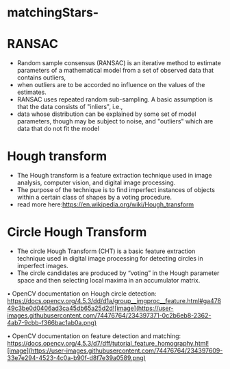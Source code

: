 # matchingStars-

# RANSAC
- Random sample consensus (RANSAC) is an iterative method to estimate parameters of a mathematical model from a set of observed data that contains outliers,
- when outliers are to be accorded no influence on the values of the estimates.
- RANSAC uses repeated random sub-sampling. A basic assumption is that the data consists of "inliers", i.e., 
- data whose distribution can be explained by some set of model parameters, though may be subject to noise, and "outliers" which are data that do not fit the model

# Hough transform 
- The Hough transform is a feature extraction technique used in image analysis, computer vision, and digital image processing.
- The purpose of the technique is to find imperfect instances of objects within a certain class of shapes by a voting procedure. 
- read more here:https://en.wikipedia.org/wiki/Hough_transform

# Circle Hough Transform 
- The circle Hough Transform (CHT) is a basic feature extraction technique used in digital image processing for detecting circles in imperfect images.
-  The circle candidates are produced by “voting” in the Hough parameter space and then selecting local maxima in an accumulator matrix.


•	OpenCV documentation on Hough circle detection: https://docs.opencv.org/4.5.3/dd/d1a/group__imgproc__feature.html#ga47849c3be0d0406ad3ca45db65a25d2d![image](https://user-images.githubusercontent.com/74476764/234397371-0c2b6eb8-2362-4ab7-9cbb-f366bac1ab0a.png)

•	OpenCV documentation on feature detection and matching: https://docs.opencv.org/4.5.3/d7/dff/tutorial_feature_homography.html![image](https://user-images.githubusercontent.com/74476764/234397609-33e7e294-4523-4c0a-b90f-d8f7e39a0589.png)
